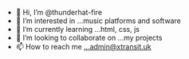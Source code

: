 - 👋 Hi, I’m @thunderhat-fire
- 👀 I’m interested in ...music platforms and software
- 🌱 I’m currently learning ...html, css, js
- 💞️ I’m looking to collaborate on ...my projects
- 📫 How to reach me ...admin@xtransit.uk

<!---
thunderhat-fire/thunderhat-fire is a ✨ special ✨ repository because its `README.md` (this file) appears on your GitHub profile.
You can click the Preview link to take a look at your changes.
--->
